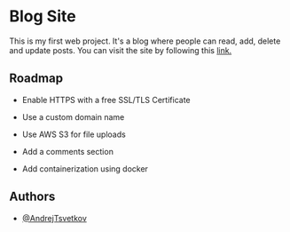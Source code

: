 
# Blog Site  

This is my first web project. It's a blog where people can read, add, delete and update posts.
You can visit the site by following this [link.](http://89.108.70.158/)


## Roadmap

- Enable HTTPS with a free SSL/TLS Certificate

- Use a custom domain name

- Use AWS S3 for file uploads

- Add a comments section

- Add containerization using docker 

## Authors

- [@AndrejTsvetkov](https://www.github.com/AndrejTsvetkov)
